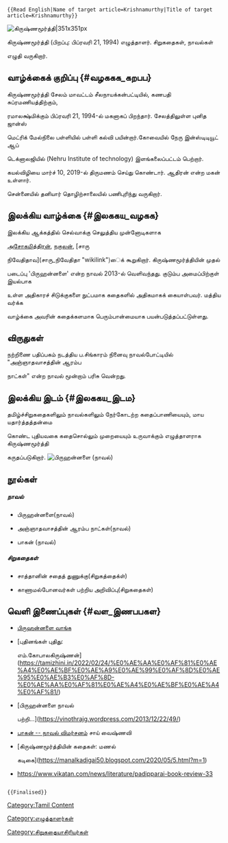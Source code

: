 ```{=mediawiki}
{{Read English|Name of target article=Krishnamurthy|Title of target article=Krishnamurthy}}
```
![கிருஷ்ணமூர்த்தி\|351x351px](கிருஷ்ணமூர்த்தி.jpg "கிருஷ்ணமூர்த்தி|351x351px")
கிருஷ்ணமூர்த்தி (பிறப்பு: பிப்ரவரி 21, 1994) எழுத்தாளர். சிறுகதைகள், நாவல்கள்
எழுதி வருகிறார்.

## வாழ்க்கைக் குறிப்பு {#வழககக_கறபப}

கிருஷ்ணமூர்த்தி சேலம் மாவட்டம் சீலநாயக்கன்பட்டியில், கணபதி சுப்ரமணியத்திற்கும்,
ரமாலக்ஷ்மிக்கும் பிப்ரவரி 21, 1994-ல் மகனாகப் பிறந்தார். சேலத்திலுள்ள புனித ஜான்ஸ்
மெட்ரிக் மேல்நிலை பள்ளியில் பள்ளி கல்வி பயின்றார்.கோவையில் நேரு இன்ஸ்டிடியூட் ஆப்
டெக்னாலஜியில் (Nehru Institute of technology) இளங்கலைப்பட்டம் பெற்றார்.
கயல்விழியை மார்ச் 10, 2019-ல் திருமணம் செய்து கொண்டார். ஆதிரன் என்ற மகன் உள்ளார்.
சென்னையில் தனியார் தொழிற்சாலையில் பணிபுரிந்து வருகிறார்.

## இலக்கிய வாழ்க்கை {#இலககய_வழகக}

இலக்கிய ஆக்கத்தில் செல்வாக்கு செலுத்திய முன்னோடிகளாக
[அசோகமித்திரன்](அசோகமித்திரன் "wikilink"), [நகுலன்](நகுலன் "wikilink"), [சாரு
நிவேதிதாவ](சாரு_நிவேதிதா "wikilink")ைக் கூறுகிறார். கிருஷ்ணமூர்த்தியின் முதல்
படைப்பு 'பிருஹன்னளை' என்ற நாவல் 2013-ல் வெளிவந்தது. குடும்ப அமைப்பிற்குள் இயல்பாக
உள்ள அதிகாரச் சிடுக்குகளை நுட்பமாக கதைகளில் அதிகமாகக் கையாள்பவர். மத்திய வர்க்க
வாழ்க்கை அவரின் கதைக்களமாக பெரும்பான்மையாக பயன்படுத்தப்பட்டுள்ளது.

## விருதுகள்

நற்றிணை பதிப்பகம் நடத்திய ப.சிங்காரம் நினைவு நாவல்போட்டியில் \"அஞ்ஞாதவாசத்தின் ஆரம்ப
நாட்கள்\" என்ற நாவல் மூன்றாம் பரிசு வென்றது.

## இலக்கிய இடம் {#இலககய_இடம}

தமிழ்ச்சிறுகதைகளிலும் நாவல்களிலும் நேர்கோடற்ற கதைப்பாணியையும், மாய யதார்த்தத்தன்மை
கொண்ட புதியவகை கதைசொல்லும் முறையையும் உருவாக்கும் எழுத்தாளராக கிருஷ்ணமூர்த்தி
கருதப்படுகிறார். ![பிருஹன்னளை (நாவல்)](பிருஹன்னளை.jpg "பிருஹன்னளை (நாவல்)")

## நூல்கள்

##### நாவல்

-   பிருஹன்னளை(நாவல்)
-   அஞ்ஞாதவாசத்தின் ஆரம்ப நாட்கள்(நாவல்)
-   பாகன் (நாவல்)

##### சிறுகதைகள்

-   சாத்தானின் சதைத் துணுக்கு(சிறுகத்தைக்ள்)
-   காணாமல்போனவர்கள் பற்றிய அறிவிப்பு(சிறுகதைகள்)

## வெளி இணைப்புகள் {#வள_இணபபகள}

-   [பிருஹன்னளை வாங்க](https://www.udumalai.com/piruhannalai.htm)
-   [புதினங்கள் புதிது:
    எம்.கோபாலகிருஷ்ணன்](https://tamizhini.in/2022/02/24/%E0%AE%AA%E0%AF%81%E0%AE%A4%E0%AE%BF%E0%AE%A9%E0%AE%99%E0%AF%8D%E0%AE%95%E0%AE%B3%E0%AF%8D-%E0%AE%AA%E0%AF%81%E0%AE%A4%E0%AE%BF%E0%AE%A4%E0%AF%81/)
-   [பிருஹன்னளை நாவல்
    பற்றி\...](https://vinothrajg.wordpress.com/2013/12/22/49/)
-   [பாகன் -- நாவல் விமர்சனம்](https://vimarsanam.in/paagan/) சாய் வைஷ்ணவி
-   [கிருஷ்ணமூர்த்தியின் கதைகள்: மணல்
    கடிகை](https://manalkadigai50.blogspot.com/2020/05/5.html?m=1)
-   <https://www.vikatan.com/news/literature/padipparai-book-review-33>

```{=mediawiki}
{{Finalised}}
```
[Category:Tamil Content](Category:Tamil_Content "wikilink")
[Category:எழுத்தாளர்கள்](Category:எழுத்தாளர்கள் "wikilink")
[Category:சிறுகதையாசிரியர்கள்](Category:சிறுகதையாசிரியர்கள் "wikilink")
